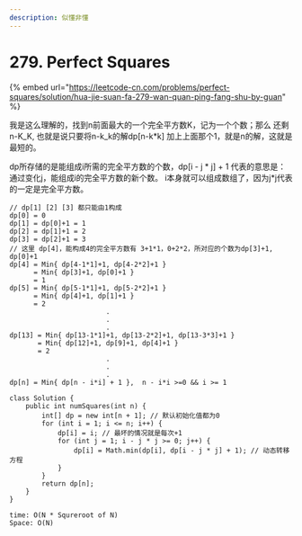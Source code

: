 ```yaml
---
description: 似懂非懂
---
```


# 279. Perfect Squares

{% embed url="https://leetcode-cn.com/problems/perfect-squares/solution/hua-jie-suan-fa-279-wan-quan-ping-fang-shu-by-guan" %}

我是这么理解的，找到n前面最大的一个完全平方数K，记为一个个数；那么 还剩n-K_K, 也就是说只要将n-k_k的解dp\[n-k\*k] 加上上面那个1，就是n的解，这就是最短的。

dp所存储的是能组成i所需的完全平方数的个数，dp\[i - j \* j] + 1 代表的意思是：通过变化j，能组成i的完全平方数的新个数。 i本身就可以组成数组了，因为j\*j代表的一定是完全平方数。

```
// dp[1] [2] [3] 都只能由1构成 
dp[0] = 0 
dp[1] = dp[0]+1 = 1
dp[2] = dp[1]+1 = 2
dp[3] = dp[2]+1 = 3
// 这里 dp[4]，能构成4的完全平方数有 3+1*1，0+2*2，所对应的个数为dp[3]+1, dp[0]+1
dp[4] = Min{ dp[4-1*1]+1, dp[4-2*2]+1 } 
      = Min{ dp[3]+1, dp[0]+1 } 
      = 1				
dp[5] = Min{ dp[5-1*1]+1, dp[5-2*2]+1 } 
      = Min{ dp[4]+1, dp[1]+1 } 
      = 2
						.
						.
						.
dp[13] = Min{ dp[13-1*1]+1, dp[13-2*2]+1, dp[13-3*3]+1 } 
       = Min{ dp[12]+1, dp[9]+1, dp[4]+1 } 
       = 2
						.
						.
						.
dp[n] = Min{ dp[n - i*i] + 1 },  n - i*i >=0 && i >= 1
```

```
class Solution {
    public int numSquares(int n) {
        int[] dp = new int[n + 1]; // 默认初始化值都为0
        for (int i = 1; i <= n; i++) {
            dp[i] = i; // 最坏的情况就是每次+1
            for (int j = 1; i - j * j >= 0; j++) { 
                dp[i] = Math.min(dp[i], dp[i - j * j] + 1); // 动态转移方程
            }
        }
        return dp[n];
    }
}

time: O(N * Squreroot of N)
Space: O(N)
```
